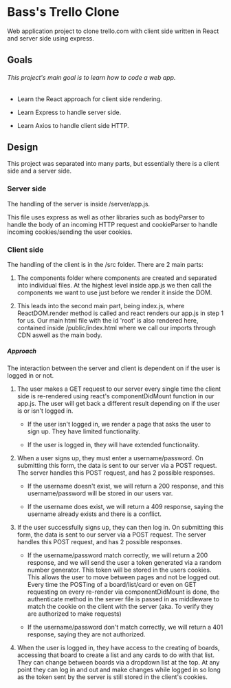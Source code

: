 # Bass's Trello Clone 

Web application project to clone trello.com with client side written in React and server side using express.

## Goals

###### This project's main goal is to learn how to code a web app. 

  * Learn the React approach for client side rendering.

  * Learn Express to handle server side.

  * Learn Axios to handle client side HTTP.

## Design

This project was separated into many parts, but essentially there is a client side and a server side.

  ### Server side

  The handling of the server is inside /server/app.js. 

  This file uses express as well as other libraries such as bodyParser to handle the body of an incoming HTTP request and cookieParser to handle incoming cookies/sending the user cookies.

  ### Client side

  The handling of the client is in the /src folder. There are 2 main parts: 

  1. The components folder where components are created and separated into individual files. At the highest level inside app.js we then call the components we want to use just before we render it inside the DOM. 

  2. This leads into the second main part, being index.js, where ReactDOM.render method is called and react renders our app.js in step 1 for us. Our main html file with the id 'root' is also rendered here, contained inside /public/index.html where we call our imports through CDN aswell as the main body.

  ##### Approach

  The interaction between the server and client is dependent on if the user is logged in or not. 

  1. The user makes a GET request to our server every single time the client side is re-rendered using react's componentDidMount function in our app.js. The user will get back a different result depending on if the user is or isn't logged in. 

      * If the user isn't logged in, we render a page that asks the user to sign up. They have limited functionality. 

      * If the user is logged in, they will have extended functionality.

  2. When a user signs up, they must enter a username/password. On submitting this form, the data is sent to our server via a POST request. The server handles this POST request, and has 2 possible responses. 

      * If the username doesn't exist, we will return a 200 response, and this username/password will be stored in our users var.

      * If the username does exist, we will return a 409 response, saying the username already exists and there is a conflict.

  3. If the user successfully signs up, they can then log in. On submitting this form, the data is sent to our server via a POST request. The server handles this POST request, and has 2 possible responses.

      * If the username/password match correctly, we will return a 200 response, and we will send the user a token generated via a random number generator. This token will be stored in the users cookies. This allows the user to move between pages and not be logged out. Every time the POSTing of a board/list/card or even on GET requesting on every re-render via componentDidMount is done, the authenticate method in the server file is passed in as middleware to match the cookie on the client with the server (aka. To verify they are authorized to make requests)

      * If the username/password don't match correctly, we will return a 401 response, saying they are not authorized.

  4. When the user is logged in, they have access to the creating of boards, accessing that board to create a list and any cards to do with that list. They can change between boards via a dropdown list at the top. At any point they can log in and out and make changes while logged in so long as the token sent by the server is still stored in the client's cookies.